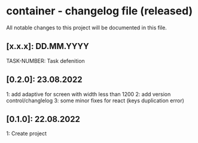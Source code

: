 # container - changelog file (released)
All notable changes to this project will be documented in this file.

## [x.x.x]: DD.MM.YYYY
TASK-NUMBER: Task defenition

## [0.2.0]: 23.08.2022
1: add adaptive for screen with width less than 1200
2: add version control/changlelog
3: some minor fixes for react (keys duplication error)

## [0.1.0]: 22.08.2022
1: Create project